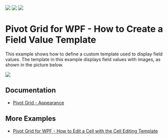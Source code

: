 <!-- default badges list -->
![](https://img.shields.io/endpoint?url=https://codecentral.devexpress.com/api/v1/VersionRange/128578528/22.2.2%2B)
[![](https://img.shields.io/badge/Open_in_DevExpress_Support_Center-FF7200?style=flat-square&logo=DevExpress&logoColor=white)](https://supportcenter.devexpress.com/ticket/details/E2191)
[![](https://img.shields.io/badge/📖_How_to_use_DevExpress_Examples-e9f6fc?style=flat-square)](https://docs.devexpress.com/GeneralInformation/403183)
<!-- default badges end -->
# Pivot Grid for WPF - How to Create a Field Value Template

This example shows how to define a custom template used to display field values. The template in this example displays field values with images, as shown in the picture below.

![](./images/CreateFieldValueTemplate.png)

## Documentation

- [Pivot Grid - Appearance](https://docs.devexpress.com/WPF/8399/controls-and-libraries/pivot-grid/appearance)

## More Examples

- [Pivot Grid for WPF - How to Edit a Cell with the Cell Editing Template](https://github.com/DevExpress-Examples/how-to-define-a-custom-cell-template-that-allows-performing-data-editing-t410760)

